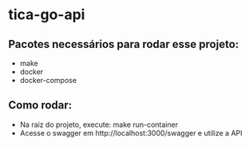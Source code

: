 # tica-go-api
## Pacotes necessários para rodar esse projeto:
* make
* docker
* docker-compose
## Como rodar:
* Na raíz do projeto, execute: make run-container
* Acesse o swagger em http://localhost:3000/swagger e utilize a API
